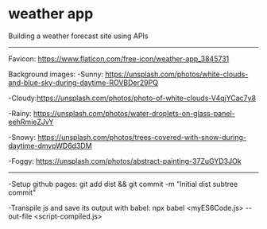 # weather app

Building a weather forecast site using APIs

---

Favicon: https://www.flaticon.com/free-icon/weather-app_3845731

Background images:
-Sunny: https://unsplash.com/photos/white-clouds-and-blue-sky-during-daytime-ROVBDer29PQ

-Cloudy:https://unsplash.com/photos/photo-of-white-clouds-V4qjYCac7y8

-Rainy: https://unsplash.com/photos/water-droplets-on-glass-panel-eehRmieZJvY

-Snowy: https://unsplash.com/photos/trees-covered-with-snow-during-daytime-dmvpWD6d3DM

-Foggy: https://unsplash.com/photos/abstract-painting-37ZuGYD3JOk

---

-Setup github pages:
git add dist && git commit -m "Initial dist subtree commit"

-Transpile js and save its output with babel:
npx babel <myES6Code.js> --out-file <script-compiled.js>
